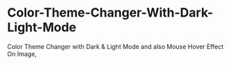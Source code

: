 # Color-Theme-Changer-With-Dark-Light-Mode
Color Theme Changer with Dark &amp; Light Mode and also Mouse Hover Effect On Image,
